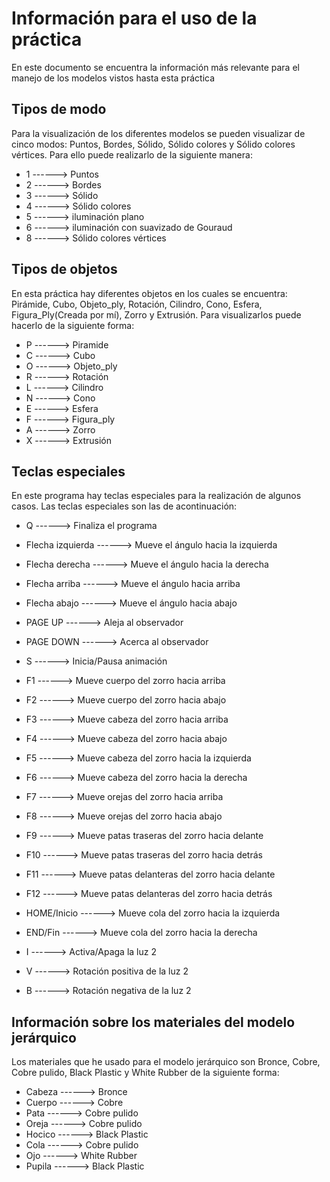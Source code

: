# Información para el uso de la práctica
En este documento se encuentra la información más relevante para el manejo de los modelos vistos hasta esta práctica

## Tipos de modo
Para la visualización de los diferentes modelos se pueden visualizar de cinco modos: Puntos, Bordes, Sólido, Sólido colores y Sólido colores vértices. Para ello puede realizarlo de la siguiente manera:

* 1 ------> Puntos
* 2 ------> Bordes
* 3 ------> Sólido
* 4 ------> Sólido colores
* 5 ------> iluminación plano
* 6 ------> iluminación con suavizado de Gouraud
* 8 ------> Sólido colores vértices

## Tipos de objetos
En esta práctica hay diferentes objetos en los cuales se encuentra: Pirámide, Cubo, Objeto_ply, Rotación, Cilindro, Cono, Esfera, Figura_Ply(Creada por mí), Zorro y Extrusión. Para visualizarlos puede hacerlo de la siguiente forma:

* P ------> Piramide
* C ------> Cubo
* O ------> Objeto_ply
* R ------> Rotación
* L ------> Cilindro
* N ------> Cono
* E ------> Esfera
* F ------> Figura_ply
* A ------> Zorro
* X ------> Extrusión

## Teclas especiales
En este programa hay teclas especiales para la realización de algunos casos. Las teclas especiales son las de acontinuación:
* Q ------> Finaliza el programa
* Flecha izquierda ------> Mueve el ángulo hacia la izquierda
* Flecha derecha ------> Mueve el ángulo hacia la derecha
* Flecha arriba ------> Mueve el ángulo hacia arriba
* Flecha abajo ------> Mueve el ángulo hacia abajo
* PAGE UP ------> Aleja al observador
* PAGE DOWN ------> Acerca al observador
* S ------> Inicia/Pausa animación
* F1 ------> Mueve cuerpo del zorro hacia arriba
* F2 ------> Mueve cuerpo del zorro hacia abajo
* F3 ------> Mueve cabeza del zorro hacia arriba
* F4 ------> Mueve cabeza del zorro hacia abajo
* F5 ------> Mueve cabeza del zorro hacia la izquierda
* F6 ------> Mueve cabeza del zorro hacia la derecha
* F7 ------> Mueve orejas del zorro hacia arriba
* F8 ------> Mueve orejas del zorro hacia abajo
* F9 ------> Mueve patas traseras del zorro hacia delante
* F10 ------> Mueve patas traseras del zorro hacia detrás
* F11 ------> Mueve patas delanteras del zorro hacia delante
* F12 ------> Mueve patas delanteras del zorro hacia detrás
* HOME/Inicio ------> Mueve cola del zorro hacia la izquierda
* END/Fin ------> Mueve cola del zorro hacia la derecha

* I ------> Activa/Apaga la luz 2
* V ------> Rotación positiva de la luz 2
* B ------> Rotación negativa de la luz 2

## Información sobre los materiales del modelo jerárquico
Los materiales que he usado para el modelo jerárquico son Bronce, Cobre, Cobre pulido, Black Plastic y White Rubber de la siguiente forma:
* Cabeza ------> Bronce
* Cuerpo ------> Cobre
* Pata ------> Cobre pulido
* Oreja ------> Cobre pulido
* Hocico ------> Black Plastic
* Cola ------> Cobre pulido
* Ojo ------> White Rubber
* Pupila ------> Black Plastic




















